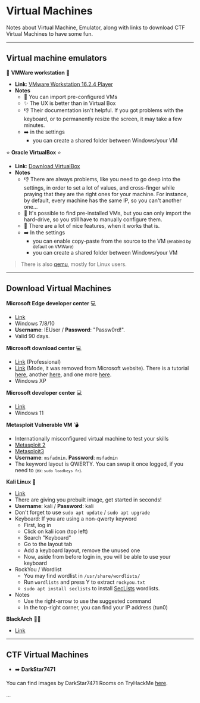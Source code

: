 # Virtual Machines

Notes about Virtual Machine, Emulator, along with links to download CTF Virtual Machines to have some fun.

<hr class="sep-both">

## Virtual machine emulators

<div class="row row-cols-md-2 mt-3"><div>

📌 **VMWare workstation** 📌

* **Link**: [VMware Workstation 16.2.4 Player](https://customerconnect.vmware.com/downloads/details?downloadGroup=WKST-PLAYER-1624&productId=1039&rPId=91446)
* **Notes**
  * 🚀 You can import pre-configured VMs
  * ✨ The UX is better than in Virtual Box
  * 👎 Their documentation isn't helpful. If you got problems with the keyboard, or to permanently resize the screen, it may take a few minutes.
  * ➡️ in the settings
    * you can create a shared folder between Windows/your VM
</div><div>

⭐ **Oracle VirtualBox** ⭐

* **Link**: [Download VirtualBox](https://www.virtualbox.org/)
* **Notes**
    * 👎 There are always problems, like you need to go deep into the settings, in order to set a lot of values, and cross-finger while praying that they are the right ones for your machine. For instance, by default, every machine has the same IP, so you can't another one...
    * 💭 It's possible to find pre-installed VMs, but you can only import the hard-drive, so you still have to manually configure them.
    * 🥈 There are a lot of nice features, when it works that is.
    * ➡️ In the settings
      * you can enable copy-paste from the source to the VM <small>(enabled by default on VMWare)</small>
      * you can create a shared folder between Windows/your VM
</div></div>

> There is also [qemu](https://www.qemu.org/), mostly for Linux users.

<hr class="sep-both">

## Download Virtual Machines

<div class="row row-cols-md-2 mt-4"><div>

**Microsoft Edge developer center** 💻

* [Link](https://developer.microsoft.com/en-us/microsoft-edge/tools/vms/)
* Windows 7/8/10
* **Username**: IEUser / **Password**: "Passw0rd!".
* Valid 90 days.

**Microsoft download center** 💻

* [Link](https://www.microsoft.com/en-us/download/details.aspx?id=31791) (Professional)
* [Link](https://download.cnet.com/Windows-XP-Mode/3000-18513_4-77683344.html) (Mode, it was removed from Microsoft website). There is a tutorial [here](https://helpdeskgeek.com/virtualization/how-to-set-up-a-windows-xp-virtual-machine-for-free/), another [here](https://www.makeuseof.com/tag/download-windows-xp-for-free-and-legally-straight-from-microsoft-si/), and one more [here](https://ihax.io/windows-xp-virtual-machine/).
* Windows XP

**Microsoft developer center** 💻

* [Link](https://developer.microsoft.com/en-us/windows/downloads/virtual-machines/)
* Windows 11

**Metasploit Vulnerable VM** 💣

* Internationally misconfigured virtual machine to test your skills
* [Metasploit 2](https://docs.rapid7.com/metasploit/metasploitable-2/)
* [Metasploit3](https://github.com/rapid7/metasploitable3)
* **Username**: `msfadmin`. **Password**: `msfadmin`
* The keyword layout is QWERTY. You can swap it once logged, if you need to <small>(ex: `sudo loadkeys fr`)</small>.
</div><div>

**Kali Linux** 🚀

* [Link](https://www.kali.org/get-kali/#kali-virtual-machines)
* There are giving you prebuilt image, get started in seconds!
* **Username**: kali / **Password**: kali
* Don't forget to use `sudo apt update` / `sudo apt upgrade`
* Keyboard: If you are using a non-qwerty keyword
  * First, log in
  * Click on kali icon (top left)
  * Search "Keyboard"
  * Go to the layout tab
  * Add a keyboard layout, remove the unused one
  * Now, aside from before login in, you will be able to use your keyboard
* RockYou / Wordlist
  * You may find wordlist in `/usr/share/wordlists/`
  * Run `wordlists` and press Y to extract `rockyou.txt`
  * `sudo apt install seclists` to install [SecLists](https://github.com/danielmiessler/SecLists/) wordlists.
* Notes
  * Use the right-arrow to use the suggested command
  * In the top-right corner, you can find your IP address (tun0)

**BlackArch** 😶‍🌫️

* [Link](https://www.blackarch.org/)
</div></div>

<hr class="sep-both">

## CTF Virtual Machines

<div class="row row-cols-md-2 mt-4"><div>

* ➡️ **DarkStar7471**

You can find images by DarkStar7471 Rooms on TryHackMe [here](https://darkstar7471.com/resources.html).
</div><div>

...
</div></div>